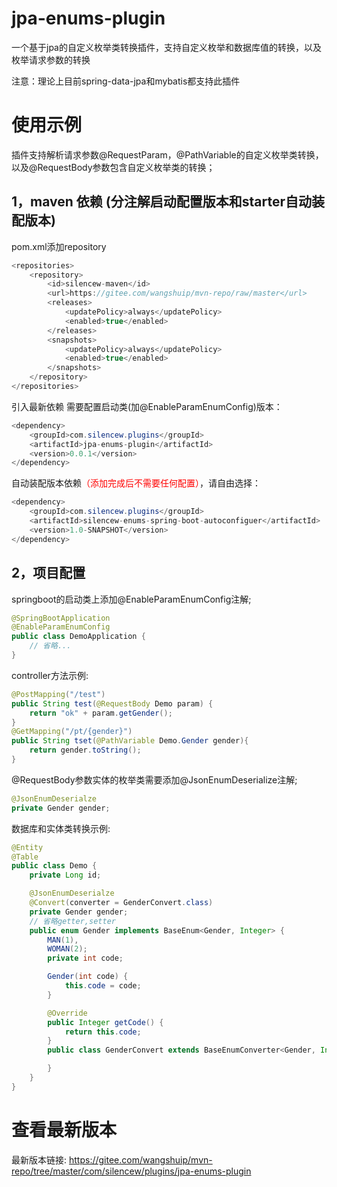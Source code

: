 # jpa-enums-plugin
一个基于jpa的自定义枚举类转换插件，支持自定义枚举和数据库值的转换，以及枚举请求参数的转换

注意：理论上目前spring-data-jpa和mybatis都支持此插件

# 使用示例

插件支持解析请求参数@RequestParam，@PathVariable的自定义枚举类转换，以及@RequestBody参数包含自定义枚举类的转换；

## 1，maven 依赖 (分注解启动配置版本和starter自动装配版本)

pom.xml添加repository
``` java
<repositories>
    <repository>
        <id>silencew-maven</id>
        <url>https://gitee.com/wangshuip/mvn-repo/raw/master</url>
        <releases>
            <updatePolicy>always</updatePolicy>
            <enabled>true</enabled>
        </releases>
        <snapshots>
            <updatePolicy>always</updatePolicy>
            <enabled>true</enabled>
        </snapshots>
    </repository>
</repositories>
```

引入最新依赖
需要配置启动类(加@EnableParamEnumConfig)版本：
``` java
<dependency>
    <groupId>com.silencew.plugins</groupId>
    <artifactId>jpa-enums-plugin</artifactId>
    <version>0.0.1</version>
</dependency>
```

自动装配版本依赖<font color='red'>（添加完成后不需要任何配置）</font>，请自由选择：
``` java
<dependency>
    <groupId>com.silencew.plugins</groupId>
    <artifactId>silencew-enums-spring-boot-autoconfiguer</artifactId>
    <version>1.0-SNAPSHOT</version>
</dependency>
```

## 2，项目配置
springboot的启动类上添加@EnableParamEnumConfig注解;
```java
@SpringBootApplication
@EnableParamEnumConfig
public class DemoApplication {
    // 省略...
}
```
controller方法示例:
``` java
@PostMapping("/test")
public String test(@RequestBody Demo param) {
    return "ok" + param.getGender();
}
@GetMapping("/pt/{gender}")
public String tset(@PathVariable Demo.Gender gender){
    return gender.toString();
}
```
@RequestBody参数实体的枚举类需要添加@JsonEnumDeserialize注解;
``` java
@JsonEnumDeserialze
private Gender gender;
```

数据库和实体类转换示例:
```java
@Entity
@Table
public class Demo {
    private Long id;

    @JsonEnumDeserialze
    @Convert(converter = GenderConvert.class)
    private Gender gender;
    // 省略getter,setter
    public enum Gender implements BaseEnum<Gender, Integer> {
        MAN(1),
        WOMAN(2);
        private int code;

        Gender(int code) {
            this.code = code;
        }

        @Override
        public Integer getCode() {
            return this.code;
        }
        public class GenderConvert extends BaseEnumConverter<Gender, Integer> {

        }
    }
}
```

# 查看最新版本
最新版本链接:
https://gitee.com/wangshuip/mvn-repo/tree/master/com/silencew/plugins/jpa-enums-plugin